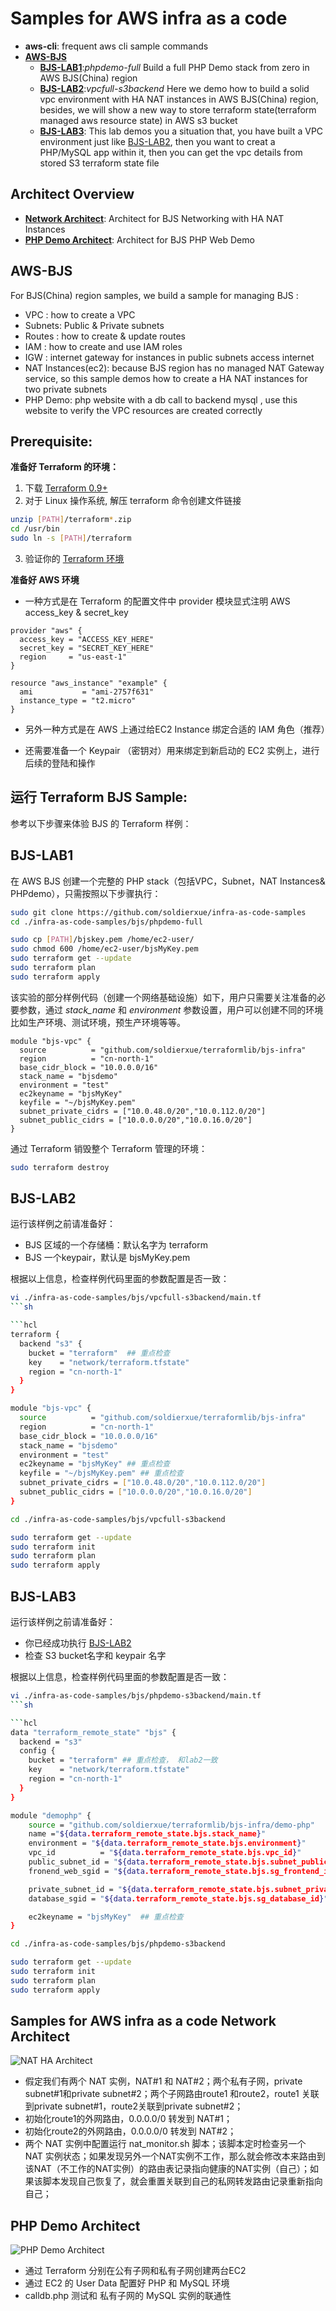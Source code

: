 Samples for AWS infra as a code
===============================

- **aws-cli**: frequent aws cli sample commands
- **[AWS-BJS](#aws-bjs)**
  - [**BJS-LAB1**](#bjs-lab1):*phpdemo-full* Build a full PHP Demo stack from zero in AWS BJS(China) region
  - [**BJS-LAB2**](#bjs-lab2):*vpcfull-s3backend* Here we demo how to build a solid vpc environment with HA NAT instances in AWS BJS(China) region, besides, we will show a new way to store terraform state(terraform managed aws resource state) in AWS s3 bucket
  - [**BJS-LAB3**](#bjs-lab3): This lab demos you a situation that, you have built a VPC environment just like [BJS-LAB2](#bjs-lab2), then you want to creat a PHP/MySQL app within it, then you can get the vpc details from stored S3 terraform state file

Architect Overview
------------------
- **[Network Architect](#network-architect)**: Architect for BJS Networking with HA NAT Instances
- **[PHP Demo Architect](#php-demo-architect)**: Architect for BJS PHP Web Demo


AWS-BJS
---------
For BJS(China) region samples, we build a sample for managing BJS :

- VPC : how to create a VPC
- Subnets: Public & Private subnets
- Routes : how to create & update routes
- IAM : how to create and use IAM roles
- IGW : internet gateway for instances in public subnets access internet
- NAT Instances(ec2): because BJS region has no managed NAT Gateway service, so this sample demos how to create a HA NAT instances for two private subnets
- PHP Demo: php website with a db call to backend mysql , use this website to verify the VPC resources are created correctly

Prerequisite:
-------------

**准备好 Terraform 的环境：**

1. 下载 [Terraform 0.9+](https://www.terraform.io/downloads.html)
2. 对于 Linux 操作系统, 解压 terraform 命令创建文件链接
```sh
unzip [PATH]/terraform*.zip
cd /usr/bin
sudo ln -s [PATH]/terraform
```
3. 验证你的 [Terraform 环境](https://www.terraform.io/intro/getting-started/install.html)

**准备好 AWS 环境** 

- 一种方式是在 Terraform 的配置文件中 provider 模块显式注明 AWS access_key & secret_key
```
provider "aws" {
  access_key = "ACCESS_KEY_HERE"
  secret_key = "SECRET_KEY_HERE"
  region     = "us-east-1"
}

resource "aws_instance" "example" {
  ami           = "ami-2757f631"
  instance_type = "t2.micro"
}

```
- 另外一种方式是在 AWS 上通过给EC2 Instance 绑定合适的 IAM 角色（推荐）

- 还需要准备一个 Keypair （密钥对）用来绑定到新启动的 EC2 实例上，进行后续的登陆和操作

运行 Terraform BJS Sample:
-------------------------

参考以下步骤来体验 BJS 的 Terraform 样例：

BJS-LAB1
--------

在 AWS BJS 创建一个完整的 PHP stack（包括VPC，Subnet，NAT Instances& PHPdemo），只需按照以下步骤执行：

```sh
sudo git clone https://github.com/soldierxue/infra-as-code-samples
cd ./infra-as-code-samples/bjs/phpdemo-full

sudo cp [PATH]/bjskey.pem /home/ec2-user/
sudo chmod 600 /home/ec2-user/bjsMyKey.pem
sudo terraform get --update
sudo terraform plan 
sudo terraform apply
```

该实验的部分样例代码（创建一个网络基础设施）如下，用户只需要关注准备的必要参数，通过 *stack_name* 和 *environment* 参数设置，用户可以创建不同的环境比如生产环境、测试环境，预生产环境等等。

```hcl
module "bjs-vpc" {
  source          = "github.com/soldierxue/terraformlib/bjs-infra"
  region          = "cn-north-1"
  base_cidr_block = "10.0.0.0/16"
  stack_name = "bjsdemo"
  environment = "test"
  ec2keyname = "bjsMyKey"
  keyfile = "~/bjsMyKey.pem"
  subnet_private_cidrs = ["10.0.48.0/20","10.0.112.0/20"]
  subnet_public_cidrs = ["10.0.0.0/20","10.0.16.0/20"]
}
```

通过 Terraform 销毁整个 Terraform 管理的环境：

```sh
sudo terraform destroy
```
BJS-LAB2
--------
运行该样例之前请准备好：
- BJS 区域的一个存储桶：默认名字为 terraform
- BJS 一个keypair，默认是 bjsMyKey.pem

根据以上信息，检查样例代码里面的参数配置是否一致：

```sh
vi ./infra-as-code-samples/bjs/vpcfull-s3backend/main.tf
```sh

```hcl
terraform {
  backend "s3" {
    bucket = "terraform"  ## 重点检查
    key    = "network/terraform.tfstate"
    region = "cn-north-1"
  }
}

module "bjs-vpc" {
  source          = "github.com/soldierxue/terraformlib/bjs-infra"
  region          = "cn-north-1"
  base_cidr_block = "10.0.0.0/16"
  stack_name = "bjsdemo" 
  environment = "test" 
  ec2keyname = "bjsMyKey" ## 重点检查
  keyfile = "~/bjsMyKey.pem" ## 重点检查
  subnet_private_cidrs = ["10.0.48.0/20","10.0.112.0/20"]
  subnet_public_cidrs = ["10.0.0.0/20","10.0.16.0/20"]
}
```
```sh
cd ./infra-as-code-samples/bjs/vpcfull-s3backend

sudo terraform get --update
sudo terraform init 
sudo terraform plan
sudo terraform apply
```

BJS-LAB3
--------
运行该样例之前请准备好：
- 你已经成功执行 [BJS-LAB2](#bjs-lab2)
- 检查 S3 bucket名字和 keypair 名字

根据以上信息，检查样例代码里面的参数配置是否一致：

```sh
vi ./infra-as-code-samples/bjs/phpdemo-s3backend/main.tf
```sh

```hcl
data "terraform_remote_state" "bjs" {
  backend = "s3"
  config {
    bucket = "terraform" ## 重点检查， 和lab2一致
    key    = "network/terraform.tfstate"
    region = "cn-north-1"
  }
}

module "demophp" {
    source = "github.com/soldierxue/terraformlib/bjs-infra/demo-php"
    name ="${data.terraform_remote_state.bjs.stack_name}"
    environment = "${data.terraform_remote_state.bjs.environment}"
    vpc_id          = "${data.terraform_remote_state.bjs.vpc_id}"
    public_subnet_id = "${data.terraform_remote_state.bjs.subnet_public_ids[0]}"
    fronend_web_sgid = "${data.terraform_remote_state.bjs.sg_frontend_id}"

    private_subnet_id = "${data.terraform_remote_state.bjs.subnet_private_ids[0]}"
    database_sgid = "${data.terraform_remote_state.bjs.sg_database_id}"

    ec2keyname = "bjsMyKey"  ## 重点检查
}
```
```sh
cd ./infra-as-code-samples/bjs/phpdemo-s3backend

sudo terraform get --update
sudo terraform init
sudo terraform plan 
sudo terraform apply
```

Samples for AWS infra as a code
Network Architect
-----------------

![NAT HA Architect](images/bjs-nat.jpg)

- 假定我们有两个 NAT 实例，NAT#1 和 NAT#2；两个私有子网，private subnet#1和private subnet#2；两个子网路由route1 和route2，route1 关联到private subnet#1，route2关联到private subnet#2；
- 初始化route1的外网路由，0.0.0.0/0 转发到 NAT#1；
- 初始化route2的外网路由，0.0.0.0/0 转发到 NAT#2；
- 两个 NAT 实例中配置运行 nat_monitor.sh 脚本；该脚本定时检查另一个 NAT 实例状态；如果发现另外一个NAT实例不工作，那么就会修改本来路由到该NAT（不工作的NAT实例）的路由表记录指向健康的NAT实例（自己）；如果该脚本发现自己恢复了，就会重置关联到自己的私网转发路由记录重新指向自己；

PHP Demo Architect
------------------

![PHP Demo Architect](images/php-arch.png)

- 通过 Terraform 分别在公有子网和私有子网创建两台EC2
- 通过 EC2 的 User Data 配置好 PHP 和 MySQL 环境
- calldb.php 测试和 私有子网的 MySQL 实例的联通性
